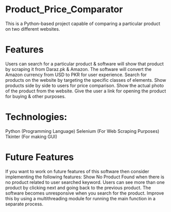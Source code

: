 # Product_Price_Comparator
This is a Python-based project capable of comparing a particular product on two different websites.

# Features
Users can search for a particular product & software will show that product by scraping it from Daraz.pk & Amazon.
The software will convert the Amazon currency from USD to PKR for user experience.
Search for products on the website by targeting the specific classes of elements.
Show products side by side to users for price comparison.
Show the actual photo of the product from the website.
Give the user a link for opening the product for buying & other purposes.

# Technologies:
Python (Programming Language)
Selenium (For Web Scraping Purposes)
Tkinter (For making GUI)

# Future Features
If you want to work on future features of this software then consider implementing the following features:
Show No Product Found when there is no product related to user searched keyword.
Users can see more than one product by clicking next and going back to the previous product.
The software becomes unresponsive when you search for the product. Improve this by using a multithreading module for running the main function in a separate process.
